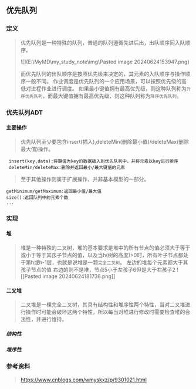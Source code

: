## 优先队列
### 定义
> 优先队列是一种特殊的队列，普通的队列遵循先进后出，出队顺序同入队顺序。
>
> ![](E:\MyMD\my_study_note\img\Pasted image 20240624153947.png)
>
> 而优先队列的出队顺序是按照优先级来决定的，其元素的入队顺序与操作顺序一般不同。
> 作业调度是优先队列的一个应用场景，可以按照优先级的高低对进程作业进行调度。
> 如果最小键值拥有最高优先级，则这种队列称为`升序优先队列`，而最大键值拥有最高优先级，则这种队列称为`降序优先队列`。 
### 优先队列ADT
#### 主要操作
> 优先队列至少要包含insert(插入),deleteMin(删除最小值)/deleteMax(删除最大值)操作。
```
 insert(key,data):将键值为key的数据插入到优先队列中，并将元素以key进行排序
 deleteMin/deleteMax:删除并返回最小/最大键值的元素
```
> 至于其他操作则属于扩展操作，并非基本模型的一部分。
```
getMinimum/getMaximum:返回最小值/最大值
size():返回队列中的元素个数
...
```
### 实现
#### 堆
> 堆是一种特殊的二叉树，堆的基本要求是堆中的所有节点的值必须大于等于或小于等于其孩子节点的值，以及当h(树的高度)>0时，所有叶子节点都处于第h或h-1层，也就是说堆是一颗`完全二叉树`。
> 左边的堆每个元素都大于其孩子节点的值
> 右边的则不是堆，节点5小于左孩子6但是大于右孩子2
![[Pasted image 20240624181736.png]]
#### 二叉堆
> 二叉堆是一棵完全二叉树，其具有结构性和堆序性两个特性，当对二叉堆进行操作时可能会破坏这两个特性，所以每当对堆进行修改时需要检查堆的合法性，并进行维持。
##### 结构性
> 
##### 堆序性
### 参考资料
> https://www.cnblogs.com/wmyskxz/p/9301021.html